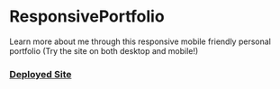# ResponsivePortfolio
Learn more about me through this responsive mobile friendly personal portfolio (Try the site on both desktop and mobile!)

### [Deployed Site](https://st12345678910.github.io/PersonalPortfolio/)
